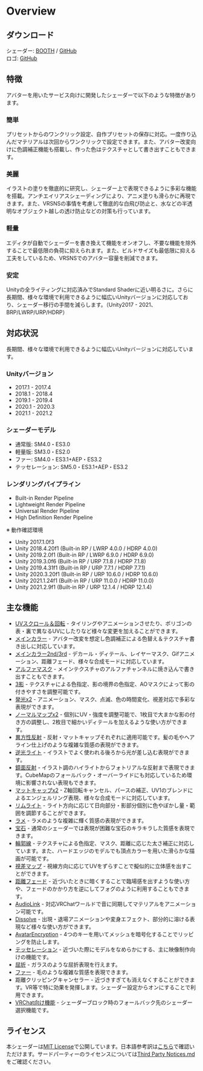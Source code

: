 # Overview

<div class="align-center">

## ダウンロード
シェーダー: [BOOTH](https://lilxyzw.booth.pm/items/3087170) / [GitHub](https://github.com/lilxyzw/lilToon/releases)  
ロゴ: [GitHub](https://github.com/lilxyzw/lilToon/tree/master/logo)

## 特徴
アバターを用いたサービス向けに開発したシェーダーで以下のような特徴があります。

</div>

<div class="flexwrapcontainer">
<div class="flex2">
<h3>簡単</h3>
<p>プリセットからのワンクリック設定、自作プリセットの保存に対応。一度作り込んだマテリアルは次回からワンクリックで設定できます。また、アバター改変向けに色調補正機能も搭載し、作った色はテクスチャとして書き出すこともできます。</p>
</div>

<div class="flex2">
<h3>美麗</h3>
<p>イラストの塗りを徹底的に研究し、シェーダー上で表現できるように多彩な機能を搭載。アンチエイリアスシェーディングにより、アニメ塗りも滑らかに再現できます。また、VRSNSの事情を考慮して徹底的な白飛び防止と、水などの半透明なオブジェクト越しの透け防止などの対策も行っています。</p>
</div>

<div class="flex2">
<h3>軽量</h3>
<p>エディタが自動でシェーダーを書き換えて機能をオンオフし、不要な機能を除外することで最低限の負荷に抑えられます。また、ビルドサイズも最低限に抑える工夫をしているため、VRSNSでのアバター容量を削減できます。</p>
</div>

<div class="flex2">
<h3>安定</h3>
<p>Unityの全ライティングに対応済みでStandard Shaderに近い明るさに。さらに長期間、様々な環境で利用できるように幅広いUnityバージョンに対応しており、シェーダー移行の手間を減らします。（Unity2017 - 2021、BRP/LWRP/URP/HDRP）</p>
</div>
</div>

<div class="bg-black">
<div class="align-center">

## 対応状況
長期間、様々な環境で利用できるように幅広いUnityバージョンに対応しています。

</div>

<div class="flexcontainer">
    <div class="flex3">
        <h3>Unityバージョン</h3>
        <ul>
            <li>2017.1 - 2017.4</li>
            <li>2018.1 - 2018.4</li>
            <li>2019.1 - 2019.4</li>
            <li>2020.1 - 2020.3</li>
            <li>2021.1 - 2021.2</li>
        </ul>
    </div>
    <div class="flex3">
        <h3>シェーダーモデル</h3>
        <ul>
            <li>通常版: SM4.0・ES3.0</li>
            <li>軽量版: SM3.0・ES2.0</li>
            <li>ファー: SM4.0・ES3.1+AEP・ES3.2</li>
            <li>テッセレーション: SM5.0・ES3.1+AEP・ES3.2</li>
        </ul>
    </div>
    <div class="flex3">
        <h3>レンダリングパイプライン</h3>
        <ul>
            <li>Built-in Render Pipeline</li>
            <li>Lightweight Render Pipeline</li>
            <li>Universal Render Pipeline</li>
            <li>High Definition Render Pipeline</li>
        </ul>
    </div>
</div>

<div class="small-container">

※ 動作確認環境
- Unity 2017.1.0f3
- Unity 2018.4.20f1 (Built-in RP / LWRP 4.0.0 / HDRP 4.0.0)
- Unity 2019.2.0f1 (Built-in RP / LWRP 6.9.0 / HDRP 6.9.0)
- Unity 2019.3.0f6 (Built-in RP / URP 7.1.8 / HDRP 7.1.8)
- Unity 2019.4.31f1 (Built-in RP / URP 7.7.1 / HDRP 7.7.1)
- Unity 2020.3.20f1 (Built-in RP / URP 10.6.0 / HDRP 10.6.0)
- Unity 2021.1.24f1 (Built-in RP / URP 11.0.0 / HDRP 11.0.0)
- Unity 2021.2.9f1 (Built-in RP / URP 12.1.4 / HDRP 12.1.4)

</div>
</div>

## 主な機能
- [UVスクロール＆回転](/en-us/base/uv.md) - タイリングやアニメーションさせたり、ポリゴンの表・裏で異なるUVにしたりなど様々な変更を加えることができます。
- [メインカラー](/en-us/color/maincolor.md) - アバター改変を想定し色調補正による色替え＆テクスチャ書き出しに対応しています。
- [メインカラー2nd/3rd](/en-us/color/maincolor_layer.md) - デカール・ディテール、レイヤーマスク、Gifアニメーション、距離フェード、様々な合成モードに対応しています。
- [アルファマスク](/en-us/color/alphamask.md) - メインテクスチャのアルファチャンネルに焼き込んで書き出すこともできます。
- [3影](/en-us/color/shadow.md) - テクスチャによる色指定、影の境界の色指定、AOマスクによって影の付きやすさを調整可能です。
- [発光x2](/en-us/color/emission.md) - アニメーション、マスク、点滅、色の時間変化、視差対応で多彩な表現ができます。
- [ノーマルマップx2](/en-us/reflections/normal.md) - 個別にUV・強度を調整可能で、1枚目で大まかな影の付き方の調整し、2枚目で細かいディテールを加えるような使い方ができます。
- [異方性反射](/en-us/reflections/anisotropy.md) - 反射・マットキャップそれぞれに適用可能です。髪の毛やヘアライン仕上げのような複雑な質感の表現ができます。
- [逆光ライト](/en-us/reflections/backlight.md) - イラストでよく使われる後ろから光が差し込む表現ができます。
- [鏡面反射](/en-us/reflections/reflection.md) - イラスト調のハイライトからフォトリアルな反射まで表現できます。CubeMapのフォールバック・オーバーライドにも対応しているため環境に影響されない表現もできます。
- [マットキャップx2](/en-us/reflections/matcap.md) - Z軸回転キャンセル、パースの補正、UV1のブレンドによるエンジェルリング表現、様々な合成モードに対応しています。
- [リムライト](/en-us/reflections/rimlight.md) - ライト方向に応じて日向部分・影部分個別に色やぼかし量・範囲を調節することができます。
- [ラメ](/en-us/reflections/glitter.md) - ラメのような複雑に輝く質感の表現ができます。
- [宝石](/en-us/reflections/gem.md) - 通常のシェーダーでは表現が困難な宝石のキラキラした質感を表現できます。
- [輪郭線](/en-us/advanced/outline.md) - テクスチャによる色指定、マスク、距離に応じた太さ補正に対応しています。また、ハードエッジのモデルでも頂点カラーを用いた滑らかな描画が可能です。
- [視差マップ](/en-us/advanced/parallax.md) - 視線方向に応じてUVをずらすことで擬似的に立体感を出すことができます。
- [距離フェード](/en-us/advanced/distancefade.md) - 近づいたときに暗くすることで臨場感を出すような使い方や、フェードのかかり方を逆にしてフォグのように利用することもできます。
- [AudioLink](/en-us/advanced/audiolink.md) - 対応VRChatワールドで音に同期してマテリアルをアニメーション可能です。
- [Dissolve](/en-us/advanced?id=dissolve.md) - 出現・退場アニメーションや変身エフェクト、部分的に溶ける表現など様々な使い方ができます。
- [AvatarEncryption](/en-us/advanced/encryption.md) - 4つのキーを用いてメッシュを暗号化することでリッピングを防止します。
- [テッセレーション](/en-us/advanced/tessellation.md) - 近づいた際にモデルをなめらかにする、主に映像制作向けの機能です。
- [屈折](/en-us/advanced/refraction.md) - ガラスのような屈折表現を行えます。
- [ファー](/en-us/advanced/fur.md) - 毛のような複雑な質感を表現できます。
- 距離クリッピングキャンセラー - 近づきすぎても消えなくすることができます。VR等で特に効果を発揮します。シェーダー設定からオンにすることで利用できます。
- [VRChat向け機能](/en-us/base/vrchat.md) - シェーダーブロック時のフォールバック先のシェーダー選択機能です。

## ライセンス
本シェーダーは[MIT License](https://github.com/lilxyzw/lilToon/blob/master/Assets/lilToon/LICENSE)で公開しています。日本語参考訳は[こちら](https://licenses.opensource.jp/MIT/MIT.html)で確認いただけます。サードパーティーのライセンスについては[Third Party Notices.md](https://github.com/lilxyzw/lilToon/blob/master/Assets/lilToon/Third%20Party%20Notices.md)をご確認ください。